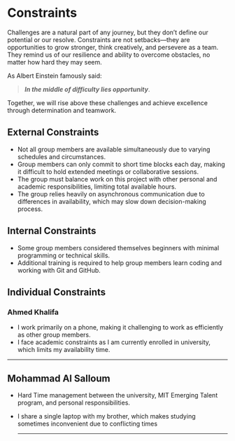 <!-- this template is for inspiration, feel free to change it however you like! -->

# Constraints

Challenges are a natural part of any journey, but they don’t define our
potential or our resolve. Constraints are not setbacks—they are opportunities
to grow stronger, think creatively, and persevere as a team. They remind us of
our resilience and ability to overcome obstacles, no matter how hard they may seem.

As Albert Einstein famously said:
>***In the middle of difficulty lies opportunity***.

Together, we will rise above these challenges and achieve excellence through
determination and teamwork.

## External Constraints

<!--
  constraints coming from the outside that your team has no control over:
  - project deadlines
  - number of unit tests required to pass a code review
  - technologies (sometimes a client will tell you what to use)
  - power or connectivity
  - ...
-->
- Not all group members are available simultaneously due to varying schedules and
circumstances.
- Group members can only commit to short time blocks each day, making it
difficult to hold extended meetings or collaborative sessions.
- The group must balance work on this project with other personal and academic
responsibilities, limiting total available hours.
- The group relies heavily on asynchronous communication due to differences in
availability, which may slow down decision-making process.

## Internal Constraints

<!--
  constraints that come from within your team, and you have no control over:
  - each of your individual skill levels
  - amount of time available to work on the project
-->
- Some group members considered themselves beginners with minimal programming or
technical skills.
- Additional training is required to help group members learn coding and working
with Git and GitHub.

## Individual Constraints

### Ahmed Khalifa

- I work primarily on a phone, making it challenging to work as efficiently as
other group members.
- I face academic constraints as I am currently enrolled in university, which
limits my availability time.

---

## Mohammad Al Salloum

- Hard Time management between the university, MIT Emerging Talent
  program, and personal responsibilities.
- I share a single laptop with my brother,
  which makes studying sometimes inconvenient
  due to conflicting times

  ---
